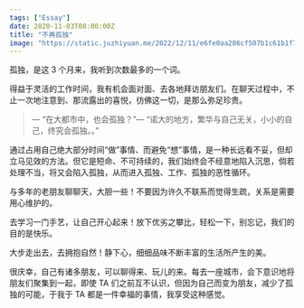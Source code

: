 ```yaml
---
tags: ["Essay"]
date: 2020-11-03T08:00:00Z
title: "不再孤独"
image: "https://static.juzhiyuan.me/2022/12/11/e6fe0aa286cf507b1c61b1f7f1f182c9.png?format=webp"
---
```


孤独，是这 3 个月来，我听到次数最多的一个词。

得益于灵活的工作时间，我有机会面对面、去各地拜访朋友们。在聊天过程中，不止一次地注意到、那流露出的喜悦，彷佛这一切，是那么弥足珍贵。

> — “在大都市中，也会孤独？”— “诺大的地方，繁华与自己无关，小小的自己，终究会孤独。。”

通过占用自己绝大部分时间“做”事情、而避免“想”事情，是一种长远看不妥，但却立马见效的方法。但它是短命、不可持续的，我们始终会不经意地陷入沉思，倘若处理不当，将又会陷入孤独，从而进入孤独、工作、孤独的恶性循环。

与多年的老朋友聊聊天，大胆一些！不要因为许久不联系而觉得生疏，关系是需要用心维护的。

去学习一门手艺，让自己开心起来！放下优劣之攀比，轻松一下，别忘记，我们的目的是快乐。

大步走出去，去拥抱自然！静下心，细细品味不断丰富的生活所产生的美。

很庆幸，自己有诸多朋友，可以聊得来、玩儿的来。每去一座城市，会下意识地将朋友们聚集到一起，即使 TA 们之前互不认识，但因为自己而变为朋友，减少了孤独的可能，于我于 TA 都是一件幸福的事情，我享受这种感觉。
